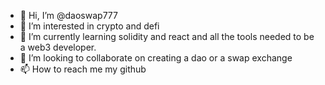 - 👋 Hi, I’m @daoswap777
- 👀 I’m interested in crypto and defi
- 🌱 I’m currently learning solidity and react and all the tools needed to be a web3 developer.
- 💞️ I’m looking to collaborate on creating a dao or a swap exchange
- 📫 How to reach me my github 

<!---
daoswap777/daoswap777 is a ✨ special ✨ repository because its `README.md` (this file) appears on your GitHub profile.
You can click the Preview link to take a look at your changes.
--->
